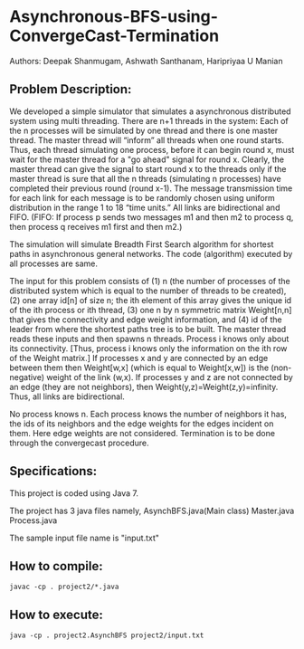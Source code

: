 # Asynchronous-BFS-using-ConvergeCast-Termination

Authors: Deepak Shanmugam, Ashwath Santhanam, Haripriyaa U Manian

## Problem Description:

   We developed a simple simulator that simulates a asynchronous distributed system using multi threading. There are n+1 threads in the system: Each of the n processes will be simulated by one thread and there is one master thread. The master thread will “inform” all threads when one round starts. Thus, each thread simulating one process, before it can begin round x, must wait for the master thread for a "go ahead" signal for round x. Clearly, the master thread can give the signal to start round x to the threads only if the master thread is sure that all the n threads (simulating n processes) have completed their previous round (round x-1). The message transmission time for each link for each message is to be randomly chosen using uniform distribution in the range 1 to 18 “time units.” All links are bidirectional and FIFO. (FIFO: If process p sends two
messages m1 and then m2 to process q, then process q receives m1 first and then m2.)

The simulation will simulate Breadth First Search algorithm for shortest paths in asynchronous general networks. The code (algorithm) executed by all processes are same.

The input for this problem consists of (1) n (the number of processes of the distributed system which is equal to the number of threads to be created), (2) one array id[n] of size n; the ith element of this array gives the unique id of the ith process or ith thread, (3) one n by n symmetric matrix Weight[n,n] that gives the connectivity and edge weight information, and (4) id of the leader from where the shortest paths tree is to be built. The master thread reads these inputs and then spawns n threads. Process i knows only about its connectivity. [Thus, process i knows only the information on the ith row of the Weight matrix.] If processes x and y are connected by an edge between them then Weight[w,x] (which is equal to Weight[x,w]) is the (non-negative) weight of the link (w,x). If processes y and z are not connected by an edge (they are not neighbors), then Weight(y,z)=Weight(z,y)=infinity. Thus, all links are bidirectional.

No process knows n. Each process knows the number of neighbors it has, the ids of its neighbors and the edge weights for the edges incident on them. Here edge weights are not considered. Termination is to be done through the convergecast procedure.

## Specifications:

This project is coded using Java 7.

The project has 3 java files namely,
AsynchBFS.java(Main class)
Master.java
Process.java

The sample input file name is "input.txt"


## How to compile:

    javac -cp . project2/*.java

## How to execute:

    java -cp . project2.AsynchBFS project2/input.txt
